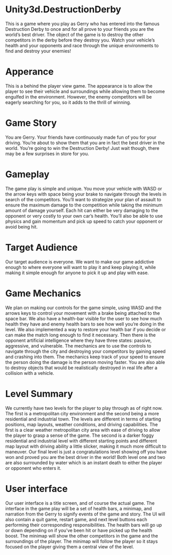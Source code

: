 # Unity3d.DestructionDerby
This is a game where you play as Gerry who has entered into the famous Destruction Derby to once and for all prove to your friends you are the world’s best driver. The object of the game is to destroy the other competitors in the derby before they destroy you. Watch your vehicle’s health and your opponents and race through the unique environments to find and destroy your enemies!
# Apperance
This is a behind the player view game. The appearance is to allow the player to see their vehicle and surroundings while allowing them to become engulfed in the environment. However, the enemy competitors will be eagerly searching for you, so it adds to the thrill of winning. 

# Game Story
You are Gerry. Your friends have continuously made fun of you for your driving. You’re about to show them that you are in fact the best driver in the world. You’re going to win the Destruction Derby! Just wait though, there may be a few surprises in store for you.

# Gameplay
The game play is simple and unique. You move your vehicle with WASD or the arrow keys with space being your brake to navigate through the levels in search of the competitors. You’ll want to strategize your plan of assault to ensure the maximum damage to the competition while taking the minimum amount of damage yourself. Each hit can either be very damaging to the opponent or very costly to your own car’s health. You’ll also be able to use physics and gain momentum and pick up speed to catch your opponent or avoid being hit.

# Target Audience
Our target audience is everyone. We want to make our game addictive enough to where everyone will want to play it and keep playing it, while making it simple enough for anyone to pick it up and play with ease.

# Game Mechanics
We plan on making our controls for the game simple, using WASD and the arrows keys to control your movement with a brake being attached to the space bar. We also have a health-bar visible for the user to see how much health they have and enemy health bars to see how well you’re doing in the level. We also implemented a way to restore your health bar if you decide or can make the match long enough to find it necessary. Then there is the opponent artificial intelligence where they have three states: passive, aggressive, and vulnerable. The mechanics are to use the controls to navigate through the city and destroying your competitors by gaining speed and crashing into them. The mechanics keep track of your speed to ensure the person doing the damage is the person moving faster. You are also able to destroy objects that would be realistically destroyed in real life after a collision with a vehicle.

# Level Summary
We currently have two levels for the player to play through as of right now. The first is a metropolitan city environment and the second being a more residential and industrial town. The levels are different in terms of starting positions, map layouts, weather conditions, and driving capabilities. The first is a clear weather metropolitan city area with ease of driving to allow the player to grasp a sense of the game. The second is a darker foggy residential and industrial level with different starting points and different map layout with driving ability a little slicker, making it much more difficult to maneuver. Our final level is just a congratulations level showing off you have won and proved you are the best driver in the world! Both level one and two are also surrounded by water which is an instant death to either the player or opponent who enters it.

# User interface
Our user interface is a title screen, and of course the actual game. The interface in the game play will be a set of health bars, a minimap, and narration from the Gerry to signify events of the game and story. The UI will also contain a quit game, restart game, and next level buttons each performing their corresponding responsibilities. The health bars will go up or down depending on if you’ve been hit or have picked up the health boost. The minimap will show the other competitors in the game and the surroundings of the player. The minimap will follow the player so it stays focused on the player giving them a central view of the level.
